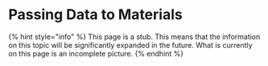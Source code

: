 # Passing Data to Materials

{% hint style="info" %}
This page is a stub. This means that the information on this topic will be significantly expanded in the future. What is currently on this page is an incomplete picture.
{% endhint %}
